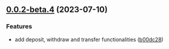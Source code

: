 ## [0.0.2-beta.4](https://github.com/zksync-sdk/zksync2-swift/compare/0.0.1...0.0.2-beta.4) (2023-07-10)  

### Features

* add deposit, withdraw and transfer functionalities ([b00dc28](https://github.com/zksync-sdk/zksync2-swift/commit/b00dc28b07e1125de1442f0b1897065d354b6d03))
